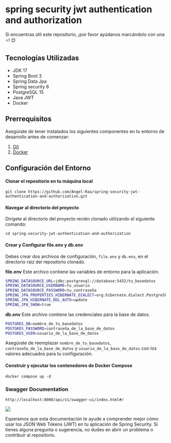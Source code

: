 # spring security jwt authentication and authorization

Si encuentras útil este repositorio, ¡por favor ayúdanos marcándolo con una ⭐! 😊

## Tecnologías Utilizadas

- JDK 17
- Spring Boot 3
- Spring Data Jpa
- Spring security 6
- PostgreSQL 15
- Java JWT
- Docker

## Prerrequisitos

Asegúrate de tener instalados los siguientes componentes en tu entorno de desarrollo antes de comenzar:

1. [Git](https://git-scm.com/downloads)
2. [Docker](https://docs.docker.com/compose/install/)

## Configuración del Entorno 

#### Clonar el repositorio en tu máquina local

```
git clone https://github.com/Angel-Raa/spring-security-jwt-authentication-and-authorization.git
```
#### Navegar al directorio del proyecto
Dirígete al directorio del proyecto recién clonado utilizando el siguiente comando:
```
cd spring-security-jwt-authentication-and-authorization
```
#### Crear y Configurar file.env y db.env

Debes crear dos archivos de configuración, `file.env` y `db.env`, en el directorio raíz del repositorio clonado. 

**file.env** 
Este archivo contiene las variables de entorno para la aplicación.
```bash
SPRING_DATASOURCE_URL=jdbc:postgresql://database:5432/tu_basedatos
SPRING_DATASOURCE_USERNAME=tu_usuario
SPRING_DATASOURCE_PASSWORD=tu_contraseña
SPRING_JPA_PROPERTIES_HIBERNATE_DIALECT=org.hibernate.dialect.PostgreSQLDialect
SPRING_JPA_HIBERNATE_DDL_AUTO=update
SPRING_JPA_SHOW=true
```
**db.env** 
Este archivo contiene las credenciales para la base de datos.
```bash
POSTGRES_DB=nombre_de_tu_basedatos
POSTGRES_PASSWORD=contraseña_de_la_base_de_datos
POSTGRES_USER=usuario_de_la_base_de_datos
```
Asegúrate de reemplazar `nombre_de_tu_basedatos`, `contraseña_de_la_base_de_datos` y `usuario_de_la_base_de_datos` con los valores adecuados para tu configuración.

#### Construir y ejecutar los contenedores de Docker Compose
```
docker compose up -d
```

### Swagger Documentation
```
http://localhost:8000/api/v1/swagger-ui/index.html#/
```
![](https://github.com/Angel-Raa/spring-security-jwt-authentication-and-authorization/blob/main/src/main/resources/img/docs.png)




Esperamos que esta documentación te ayude a comprender mejor cómo usar los JSON Web Tokens (JWT) en tu aplicación de Spring Security. Si tienes alguna pregunta o sugerencia, no dudes en abrir un problema o contribuir al repositorio.





